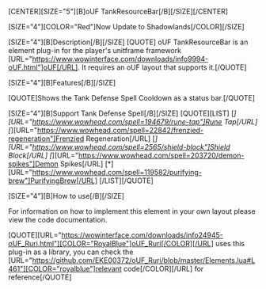 [CENTER][SIZE="5"][B]oUF TankResourceBar[/B][/SIZE][/CENTER]

[SIZE="4"][COLOR="Red"]Now Update to Shadowlands[/COLOR][/SIZE]

[SIZE="4"][B]Description[/B][/SIZE]
[QUOTE]
oUF TankResourceBar is an element plug-in for the player's unitframe framework [URL="https://www.wowinterface.com/downloads/info9994-oUF.html"]oUF[/URL]. 
It requires an oUF layout that supports it.[/QUOTE]

[SIZE="4"][B]Features[/B][/SIZE]

[QUOTE]Shows the Tank Defense Spell Cooldown as a status bar.[/QUOTE]

[SIZE="4"][B]Support Tank Defense Spell[/B][/SIZE]
[QUOTE][LIST]
[*][URL="https://www.wowhead.com/spell=194679/rune-tap"]Rune Tap[/URL]
[*][URL="https://www.wowhead.com/spell=22842/frenzied-regeneration"]Frenzied Regeneration[/URL]
[*][URL="https://www.wowhead.com/spell=2565/shield-block"]Shield Block[/URL]
[*][URL="https://www.wowhead.com/spell=203720/demon-spikes"]Demon Spikes[/URL]
[*][URL="https://www.wowhead.com/spell=119582/purifying-brew"]PurifyingBrew[/URL]
[/LIST][/QUOTE]

[SIZE="4"][B]How to use[/B][/SIZE]

For information on how to implement this element in your own layout please view the code documentation.

[QUOTE][URL="https://wowinterface.com/downloads/info24945-oUF_Ruri.html"][COLOR="RoyalBlue"]oUF_Ruri[/COLOR][/URL] uses this plug-in as a library, you can check the [URL="https://github.com/EKE00372/oUF_Ruri/blob/master/Elements.lua#L461"][COLOR="royalblue"]relevant code[/COLOR][/URL] for reference[/QUOTE]